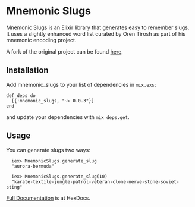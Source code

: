 # Mnemonic Slugs

Mnemonic Slugs is an Elixir library that generates easy to remember slugs. It 
uses a slightly enhanced word list curated by Oren Tirosh as part of his 
mnemonic encoding project.

A fork of the original project can be found [here](https://github.com/devshane/mnemonicode).

## Installation

Add mnemonic_slugs to your list of dependencies in `mix.exs`:

```
def deps do
  [{:mnemonic_slugs, "~> 0.0.3"}]
end
```

and update your dependencies with `mix deps.get`.

## Usage

You can generate slugs two ways:

```
  iex> MnemonicSlugs.generate_slug
  "aurora-bermuda"

  iex> MnemonicSlugs.generate_slug(10)
  "karate-textile-jungle-patrol-veteran-clone-nerve-stone-soviet-sting"
```

[Full Documentation](https://hexdocs.pm/mnemonic_slugs/MnemonicSlugs.html) is at HexDocs.

